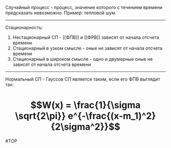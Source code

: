 Случайный процесс - процесс, значение которого с течением времени предсказать невозможно. Пример: тепловой шум.

---

Стационарность:
1. Нестационарный СП - [[ФПВ]] и [[ФРВ]] зависят от начала отсчета времени
2. Стационарный в узком смысле - оные не зависят от начала отсчета времени
3. Стационарный в широком смысле - одно и двумерные оные не зависят от начала отсчета времени

---

Нормальный СП - Гауссов
СП является таким, если его ФПВ выглядит так:
# $$W(x) = \frac{1}{\sigma \sqrt{2\pi}} e^{-\frac{(x-m_1)^2}{2\sigma^2}}$$
#ТОР 